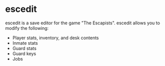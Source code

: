 # escedit
escedit is a save editor for the game "The Escapists". escedit allows you to modify the following:

- Player stats, inventory, and desk contents
- Inmate stats
- Guard stats
- Guard keys
- Jobs